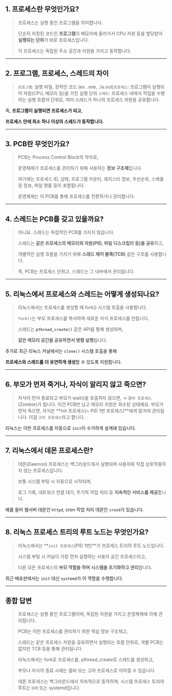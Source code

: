 ## 1. 프로세스란 무엇인가요?

> 프로세스는 실행 중인 프로그램을 의미합니다.
> 
> 
> 단순히 저장된 코드인 **프로그램**이 메모리에 올라가서 CPU 자원 등을 할당받아 **실행되는 단위**가 바로 프로세스입니다.
> 
> 각 프로세스는 독립된 주소 공간과 자원을 가지고 동작합니다.
> 

---

## 2. 프로그램, 프로세스, 스레드의 차이

> `프로그램`: 실행 파일, 정적인 코드 (ex. .exe, ./a.out)`프로세스`: 프로그램이 실행되어 자원(CPU, 메모리 등)을 가진 실행 단위 `스레드`: 프로세스 내에서 작업을 수행하는 실행 흐름의 단위로, 여러 스레드가 하나의 프로세스 자원을 공유합니다.
> 

 즉, **프로그램이 실행되면 프로세스가 되고**,

**프로세스 안에 최소 하나 이상의 스레드가 동작합니다.**

---

## 3. PCB란 무엇인가요?

> PCB는 Process Control Block의 약자로,
> 
> 
> 운영체제가 프로세스를 관리하기 위해 사용하는 **정보 구조체**입니다.
> 
> 여기에는 프로세스 ID, 상태, 프로그램 카운터, 레지스터 정보, 우선순위, 스케줄링 정보, 파일 핸들 등이 포함됩니다.
> 
> 운영체제는 이 PCB를 통해 프로세스를 전환하거나 관리합니다.
> 

---

## 4. 스레드는 PCB를 갖고 있을까요?

> 아니요. 스레드는 독립적인 PCB를 가지지 않습니다.
> 
> 
> 스레드는 **같은 프로세스의 메모리와 자원(PID, 파일 디스크립터 등)을 공유**하고,
> 
> 개별적인 실행 흐름을 가지기 위해 **스레드 제어 블록(TCB)** 같은 구조를 사용합니다.
> 
> 즉, PCB는 프로세스 단위고, 스레드는 그 내부에서 관리됩니다.
> 

---

## 5. 리눅스에서 프로세스와 스레드는 어떻게 생성되나요?

> 리눅스에서는 프로세스를 생성할 때 fork() 시스템 호출을 사용합니다.
> 
> 
> `fork()`는 부모 프로세스를 복사하여 새로운 자식 프로세스를 만듭니다.
> 
> 스레드는 **`pthread_create()`** 같은 API를 통해 생성되며,
> 
> **같은 메모리 공간을 공유하면서 병렬 실행**됩니다.
> 

추가로 최근 리눅스 커널에서는 `clone()` 시스템 호출을 통해

**프로세스와 스레드를 더 유연하게 생성**할 수 있도록 지원합니다.

---

## 6. 부모가 먼저 죽거나, 자식이 알리지 않고 죽으면?

> 자식이 먼저 종료되고 부모가 wait()을 호출하지 않으면,
→ `좀비 프로세스`(Zombie)가 됩니다. 이건 PCB만 남고 메모리 자원은 회수된 상태예요.                     부모가 먼저 죽으면, 자식은 **init 프로세스(= PID 1번 프로세스)**에게 맡겨져 관리됩니다.
이걸 `고아 프로세스`라고 합니다.
> 

리눅스는 이런 프로세스를 자동으로 `init`이 수거하게 설계돼 있습니다.

---

## 7. 리눅스에서 데몬 프로세스란?

> 데몬(Daemon) 프로세스는 백그라운드에서 실행되며 사용자와 직접 상호작용하지 않는 프로세스입니다.
> 
> 
> 보통 시스템 부팅 시 자동으로 시작되며,
> 
> 로그 기록, 네트워크 연결 대기, 주기적 작업 처리 등 **지속적인 서비스를 제공**합니다.
> 

예를 들어 웹서버 데몬인 `httpd`, cron 작업 처리 데몬인 `crond`가 있습니다.

---

## 8. 리눅스 프로세스 트리의 루트 노드는 무엇인가요?

> 리눅스에서는 **`init 프로세스`(PID 1번)**가 프로세스 트리의 루트 노드입니다.
> 
> 
> 시스템 부팅 시 커널이 가장 먼저 실행하는 사용자 공간 프로세스이고,
> 
> 다른 모든 프로세스의 **부모 역할을 하며 시스템을 초기화하고 관리**합니다.
> 

최근 배포판에서는 `init` 대신 `systemd`가 이 역할을 수행합니다.

---

## 종합 답변

> 프로세스는 실행 중인 프로그램이며, 독립된 자원을 가지고 운영체제에 의해 관리됩니다.
> 
> 
> PCB는 이런 프로세스를 관리하기 위한 핵심 정보 구조체고,
> 
> 스레드는 같은 프로세스 자원을 공유하면서 실행되는 흐름 단위로, 개별 PCB는 없지만 TCB 등을 통해 관리됩니다.
> 
> 리눅스에서는 fork로 프로세스를, pthread_create로 스레드를 생성하고,
> 
> 부모나 자식의 종료 시에는 좀비 또는 고아 프로세스로 이어질 수 있습니다.
> 
> 데몬 프로세스는 백그라운드에서 지속적으로 동작하며, 시스템 프로세스 트리의 루트는 init 또는 systemd입니다.
>
